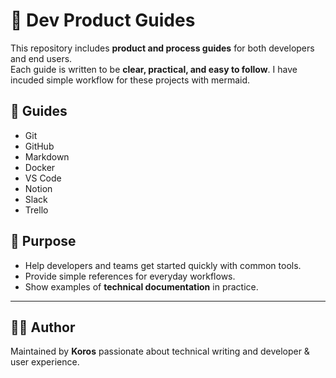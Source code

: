# 📘 Dev Product Guides  

This repository includes **product and process guides** for both developers and end users.  
Each guide is written to be **clear, practical, and easy to follow**.  I have incuded simple workflow for these projects with mermaid. 


## 📂 Guides  

- Git  
- GitHub  
- Markdown  
- Docker  
- VS Code  
- Notion  
- Slack  
- Trello  


## 🎯 Purpose  

- Help developers and teams get started quickly with common tools.  
- Provide simple references for everyday workflows.  
- Show examples of **technical documentation** in practice.  

---

## ✍🏽 Author  

Maintained by **Koros** passionate about technical writing and  developer & user experience.  

